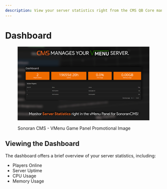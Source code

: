 ```yaml
---
description: View your server statistics right from the CMS QB Core management panel!
---
```


# Dashboard

<figure><img src="../../../.gitbook/assets/VMenuPromo07.png" alt=""><figcaption><p>Sonoran CMS - VMenu Game Panel Promotional Image</p></figcaption></figure>

## Viewing the Dashboard

The dashboard offers a brief overview of your server statistics, including:

* Players Online
* Server Uptime
* CPU Usage
* Memory Usage

